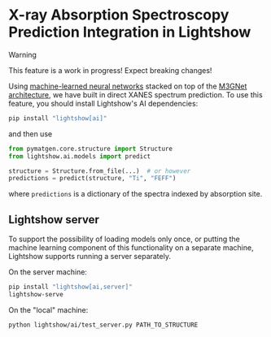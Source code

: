 # X-ray Absorption Spectroscopy Prediction Integration in Lightshow

> [!WARNING]
> This feature is a work in progress! Expect breaking changes!

Using [machine-learned neural networks](https://doi.org/10.48550/arXiv.2409.19552) stacked on top of the [M3GNet architecture](https://github.com/materialsvirtuallab/m3gnet), we have built in direct XANES spectrum prediction. To use this feature, you should install Lightshow's AI dependencies:
```bash
pip install "lightshow[ai]"
```
and then use

```python
from pymatgen.core.structure import Structure
from lightshow.ai.models import predict

structure = Structure.from_file(...)  # or however
predictions = predict(structure, "Ti", "FEFF")
```

where `predictions` is a dictionary of the spectra indexed by absorption site.


## Lightshow server

To support the possibility of loading models only once, or putting the machine learning component of this functionality on a separate machine, Lightshow supports running a server separately.

On the server machine:

```bash
pip install "lightshow[ai,server]"
lightshow-serve
```
On the "local" machine:

```bash
python lightshow/ai/test_server.py PATH_TO_STRUCTURE
```
